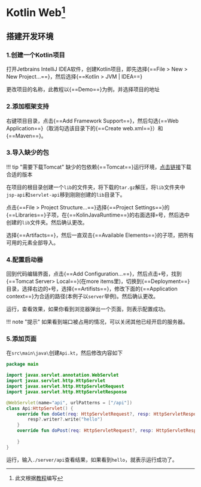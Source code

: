 # Kotlin Web[^1]

## 搭建开发环境

### 1.创建一个Kotlin项目

打开Jetbrains IntelliJ IDEA软件，创建Kotlin项目，即先选择{==File > New > New Project...==}，然后选择{==Kotlin > JVM | IDEA==}

更改项目的名称，此教程以{==Demo==}为例，并选择项目的地址

### 2.添加框架支持

右键项目目录，点击{==Add Framework Support==}，然后勾选{==Web Application==}（取消勾选该目录下的{==Create web.xml==}）和{==Maven==}。

### 3.导入缺少的包

!!! tip "需要下载Tomcat"
    缺少的包依赖{==Tomcat==}运行环境，[点击链接](http://tomcat.apache.org/)下载合适的版本

在项目的根目录创建一个`lib`的文件夹，将下载的`tar.gz`解压，将`lib`文件夹中`jsp-api`和`servlet-api`移到刚刚创建的`lib`目录下。

点击{==File > Project Structure...==}选择{==Project Settings==}的{==Libraries==}子项，在{==KolinJavaRuntime==}的右面选择`+`号，然后选中创建的`lib`文件夹。然后确认更改。

选择{==Artifacts==}，然后一直双击{==Available Elements==}的子项，把所有可用的元素全部导入。

### 4.配置启动器

回到代码编辑界面，点击{==Add Configuration...==}，然后点击`+`号，找到{==Tomcat Server> Local==}(在more items里)，切换到{==Deployment==}目录，选择右边的`+`号，选择{==Artifists==}，修改下面的{==Application context==}为合适的路径(本例子以`server`举例)。然后确认更改。

运行，查看效果，如果你看到浏览器弹出一个页面，则表示配置成功。

!!! note "提示"
    如果看到端口被占用的情况，可以关闭其他已经开启的服务器。

### 5.添加页面

在`src\main\java\`创建`Api.kt`，然后修改内容如下

```kt
package main

import javax.servlet.annotation.WebServlet
import javax.servlet.http.HttpServlet
import javax.servlet.http.HttpServletRequest
import javax.servlet.http.HttpServletResponse

@WebServlet(name="api", urlPatterns = ["/api"])
class Api:HttpServlet() {
    override fun doGet(req: HttpServletRequest?, resp: HttpServletResponse?) {
        resp?.writer?.write("hello")
    }
    override fun doPost(req: HttpServletRequest?, resp: HttpServletResponse?) {
        
    }
}
```

运行，输入`./server/api`查看结果，如果看到`hello`，就表示运行成功了。

[^1]: 此文根据[教程](https://blog.csdn.net/qq_33243443/article/details/72895806)编写
